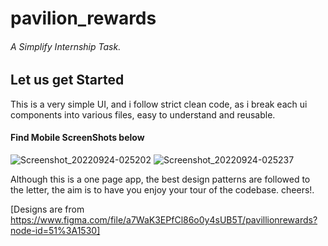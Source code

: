 # pavilion_rewards

###### A Simplify Internship Task.

## Let us get Started

This is a very simple UI, and i follow strict clean code, as i break each ui components into various files, easy to understand and reusable.

#### Find Mobile ScreenShots below
![Screenshot_20220924-025202](https://user-images.githubusercontent.com/63510672/192075604-121f36b4-2f37-4f3e-8aea-b94ee62a6f3d.png) 
![Screenshot_20220924-025237](https://user-images.githubusercontent.com/63510672/192075616-d8d0cc4d-1268-41d8-bc7e-ea9b5f800a0d.png)

Although this is a one page app, the best design patterns are followed to the letter, the aim is to have you enjoy your tour of the codebase.
cheers!.

[Designs are from https://www.figma.com/file/a7WaK3EPfCl86o0y4sUB5T/pavillionrewards?node-id=51%3A1530]
